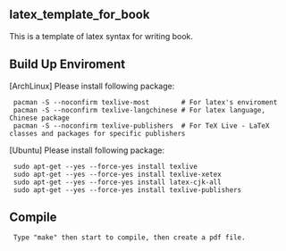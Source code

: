latex_template_for_book
----------------
This is a template of latex syntax for writing book.

Build Up Enviroment
----------------
[ArchLinux] 
Please install following package:

     pacman -S --noconfirm texlive-most        # For latex's enviroment
     pacman -S --noconfirm texlive-langchinese # For latex language, Chinese package
     pacman -S --noconfirm texlive-publishers  # For TeX Live - LaTeX classes and packages for specific publishers
     
[Ubuntu] 
Please install following package:

     sudo apt-get --yes --force-yes install texlive
     sudo apt-get --yes --force-yes install texlive-xetex
     sudo apt-get --yes --force-yes install latex-cjk-all
     sudo apt-get --yes --force-yes install texlive-publishers

Compile 
----------------

     Type "make" then start to compile, then create a pdf file.
